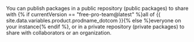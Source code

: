 You can publish packages in a public repository (public packages) to share with {% if currentVersion == "free-pro-team@latest" %}all of {{ site.data.variables.product.prodname_dotcom }}{% else %}everyone on your instance{% endif %}, or in a private repository (private packages) to share with collaborators or an organization.
